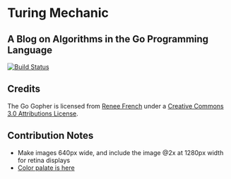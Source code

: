 # Turing Mechanic
## A Blog on Algorithms in the Go Programming Language

[![Build Status](https://travis-ci.org/philipithomas/TuringMechanic.svg)](https://travis-ci.org/philipithomas/TuringMechanic)


## Credits

The Go Gopher is licensed from <a href="http://www.reneefrench.com/">Renee French</a> under a <a href="https://creativecommons.org/licenses/by/3.0/">Creative Commons 3.0 Attributions License</a>.

## Contribution Notes

* Make images 640px wide, and include the image <name>@2x at 1280px width for retina displays
* [Color palate is here](https://github.com/philipithomas/TuringMechanic/blob/master/site/_assets/stylesheets/bootstrap/variables.less#L17)
